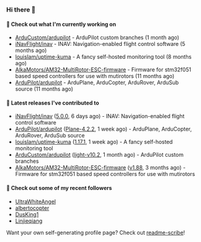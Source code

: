 ### Hi there 👋

#### 👷 Check out what I'm currently working on

- [ArduCustom/ardupilot](https://github.com/ArduCustom/ardupilot) - ArduPilot custom branches (1 month ago)
- [iNavFlight/inav](https://github.com/iNavFlight/inav) - INAV: Navigation-enabled flight control software (5 months ago)
- [louislam/uptime-kuma](https://github.com/louislam/uptime-kuma) - A fancy self-hosted monitoring tool (8 months ago)
- [AlkaMotors/AM32-MultiRotor-ESC-firmware](https://github.com/AlkaMotors/AM32-MultiRotor-ESC-firmware) - Firmware for stm32f051 based speed controllers for use with mutirotors (11 months ago)
- [ArduPilot/ardupilot](https://github.com/ArduPilot/ardupilot) - ArduPlane, ArduCopter, ArduRover, ArduSub source (11 months ago)

#### 🔭 Latest releases I've contributed to

- [iNavFlight/inav](https://github.com/iNavFlight/inav) ([5.0.0](https://github.com/iNavFlight/inav/releases/tag/5.0.0), 6 days ago) - INAV: Navigation-enabled flight control software
- [ArduPilot/ardupilot](https://github.com/ArduPilot/ardupilot) ([Plane-4.2.2](https://github.com/ArduPilot/ardupilot/releases/tag/Plane-4.2.2), 1 week ago) - ArduPlane, ArduCopter, ArduRover, ArduSub source
- [louislam/uptime-kuma](https://github.com/louislam/uptime-kuma) ([1.17.1](https://github.com/louislam/uptime-kuma/releases/tag/1.17.1), 1 week ago) - A fancy self-hosted monitoring tool
- [ArduCustom/ardupilot](https://github.com/ArduCustom/ardupilot) ([light-v10.2](https://github.com/ArduCustom/ardupilot/releases/tag/light-v10.2), 1 month ago) - ArduPilot custom branches
- [AlkaMotors/AM32-MultiRotor-ESC-firmware](https://github.com/AlkaMotors/AM32-MultiRotor-ESC-firmware) ([v1.88](https://github.com/AlkaMotors/AM32-MultiRotor-ESC-firmware/releases/tag/v1.88), 3 months ago) - Firmware for stm32f051 based speed controllers for use with mutirotors

#### 👯 Check out some of my recent followers

- [UltraWhiteAngel](https://github.com/UltraWhiteAngel)
- [albertocopter](https://github.com/albertocopter)
- [DusKing1](https://github.com/DusKing1)
- [Linjieqiang](https://github.com/Linjieqiang)

Want your own self-generating profile page? Check out [readme-scribe](https://github.com/muesli/readme-scribe)!
